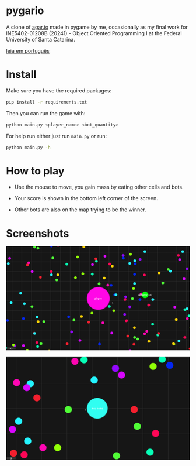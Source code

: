 # pygario
A clone of [agar.io](https://agar.io/) made in pygame by me, occasionally as my final work for INE5402-01208B (20241) - Object Oriented Programming I at the Federal University of Santa Catarina.

[leia em português](./README.md)

# Install

Make sure you have the required packages:

```sh
pip install -r requirements.txt
```

Then you can run the game with:

```sh
python main.py <player_name> <bot_quantity>
```

For help run either just run `main.py` or run:

```sh
python main.py -h
```

# How to play

- Use the mouse to move, you gain mass by eating other cells and bots.

- Your score is shown in the bottom left corner of the screen.

- Other bots are also on the map trying to be the winner.

# Screenshots

![](./readme-assets/shot1.png)
<br>

![](./readme-assets/shot2.png)

